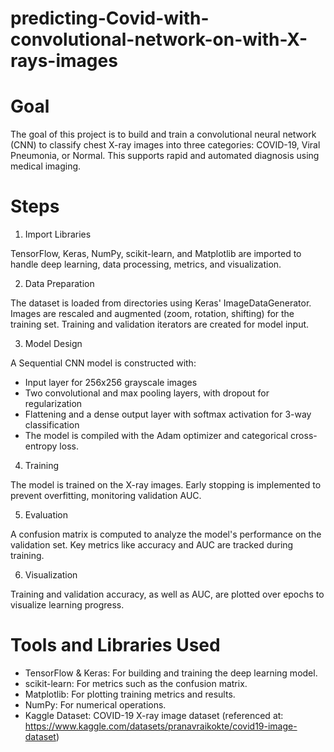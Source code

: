 # predicting-Covid-with-convolutional-network-on-with-X-rays-images

# Goal
The goal of this project is to build and train a convolutional neural network (CNN) to classify chest X-ray images into three categories: COVID-19, Viral Pneumonia, or Normal. This supports rapid and automated diagnosis using medical imaging.

# Steps
1. Import Libraries

TensorFlow, Keras, NumPy, scikit-learn, and Matplotlib are imported to handle deep learning, data processing, metrics, and visualization.

2. Data Preparation
   
The dataset is loaded from directories using Keras' ImageDataGenerator.
Images are rescaled and augmented (zoom, rotation, shifting) for the training set.
Training and validation iterators are created for model input.

3. Model Design
   
A Sequential CNN model is constructed with:
- Input layer for 256x256 grayscale images
- Two convolutional and max pooling layers, with dropout for regularization
- Flattening and a dense output layer with softmax activation for 3-way classification
- The model is compiled with the Adam optimizer and categorical cross-entropy loss.
  
4. Training

The model is trained on the X-ray images.
Early stopping is implemented to prevent overfitting, monitoring validation AUC.

5. Evaluation

A confusion matrix is computed to analyze the model's performance on the validation set.
Key metrics like accuracy and AUC are tracked during training.

6. Visualization

Training and validation accuracy, as well as AUC, are plotted over epochs to visualize learning progress.
# Tools and Libraries Used
- TensorFlow & Keras: For building and training the deep learning model.
- scikit-learn: For metrics such as the confusion matrix.
- Matplotlib: For plotting training metrics and results.
- NumPy: For numerical operations.
- Kaggle Dataset: COVID-19 X-ray image dataset (referenced at: https://www.kaggle.com/datasets/pranavraikokte/covid19-image-dataset)
